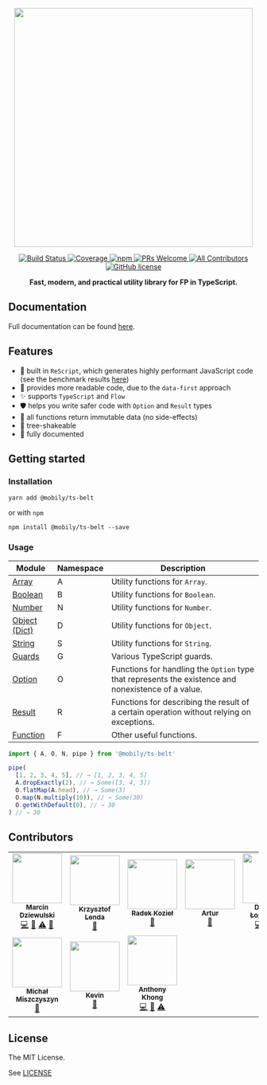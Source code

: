 <p align="center">
  <img src="https://raw.githubusercontent.com/mobily/ts-belt/master/assets/ts-belt-frame.png" width="480">
</p>

<p align="center">
  <a href="https://app.circleci.com/pipelines/github/mobily/ts-belt">
    <img src="https://img.shields.io/circleci/build/github/mobily/ts-belt.svg?style=flat-square&amp;logo=circleci" alt="Build Status">
  </a>
  <a href="https://coveralls.io/github/mobily/ts-belt?branch=master">
    <img src="https://img.shields.io/coveralls/github/mobily/ts-belt.svg?style=flat-square&amp;logo=coveralls" alt="Coverage">
  </a>
  <a href="https://www.npmjs.com/package/@mobily/ts-belt">
    <img src="https://img.shields.io/npm/v/@mobily/ts-belt.svg?style=flat-square&amp;logo=npm" alt="npm">
  </a>
  <a href="http://makeapullrequest.com">
    <img src="https://img.shields.io/badge/PRs-welcome-brightgreen.svg?style=flat-square" alt="PRs Welcome">
  </a>
  <a href="#contributors">
    <img src="https://img.shields.io/badge/all_contributors-9-orange.svg?style=flat-square" alt="All Contributors">
  </a>
  <a href="https://github.com/mobily/ts-belt/blob/master/LICENSE">
    <img src="https://img.shields.io/badge/license-MIT-blue.svg?style=flat-square" alt="GitHub license">
  </a>
</p>

<p align="center">
  <strong>Fast, modern, and practical utility library for FP in TypeScript.</strong>
</p>

## Documentation

Full documentation can be found [here](https://mobily.github.io/ts-belt/).

## Features

- 🚀 built in `ReScript`, which generates highly performant JavaScript code (see the benchmark results [here](https://mobily.github.io/ts-belt/benchmarks/introduction))
- 👀 provides more readable code, due to the `data-first` approach
- ✨ supports `TypeScript` and `Flow`
- 🛡 helps you write safer code with `Option` and `Result` types
- 🎯 all functions return immutable data (no side-effects)
- 🌲 tree-shakeable
- 📝 fully documented

## Getting started

### Installation

```shell
yarn add @mobily/ts-belt
```

or with `npm`

```shell
npm install @mobily/ts-belt --save
```

### Usage

| Module | Namespace | Description |
|--|-----------|--|
| [Array](https://mobily.github.io/ts-belt/api/array) | A | Utility functions for `Array`. |
| [Boolean](https://mobily.github.io/ts-belt/api/boolean) | B | Utility functions for `Boolean`. |
| [Number](https://mobily.github.io/ts-belt/api/number) | N | Utility functions for `Number`. |
| [Object (Dict)](https://mobily.github.io/ts-belt/api/object) | D | Utility functions for `Object`. |
| [String](https://mobily.github.io/ts-belt/api/string) | S | Utility functions for `String`. |
| [Guards](https://mobily.github.io/ts-belt/api/guards) | G | Various TypeScript guards. |
| [Option](https://mobily.github.io/ts-belt/api/option) | O | Functions for handling the `Option` type that represents the existence and nonexistence of a value. |
| [Result](https://mobily.github.io/ts-belt/api/result) | R | Functions for describing the result of a certain operation without relying on exceptions. |
| [Function](https://mobily.github.io/ts-belt/api/function) | F | Other useful functions. |

```typescript
import { A, O, N, pipe } from '@mobily/ts-belt'

pipe(
  [1, 2, 3, 4, 5], // → [1, 2, 3, 4, 5]
  A.dropExactly(2), // → Some([3, 4, 5])
  O.flatMap(A.head), // → Some(3)
  O.map(N.multiply(10)), // → Some(30)
  O.getWithDefault(0), // → 30
) // → 30
```


## Contributors

<!-- ALL-CONTRIBUTORS-LIST:START - Do not remove or modify this section -->
<!-- prettier-ignore-start -->
<!-- markdownlint-disable -->
<table>
  <tr>
    <td align="center"><a href="https://twitter.com/__marcin_"><img src="https://avatars1.githubusercontent.com/u/1467712?v=4?s=100" width="100px;" alt=""/><br /><sub><b>Marcin Dziewulski</b></sub></a><br /><a href="https://github.com/mobily/ts-belt/commits?author=mobily" title="Code">💻</a> <a href="https://github.com/mobily/ts-belt/commits?author=mobily" title="Documentation">📖</a> <a href="https://github.com/mobily/ts-belt/commits?author=mobily" title="Tests">⚠️</a> <a href="#design-mobily" title="Design">🎨</a></td>
    <td align="center"><a href="http://github.com/foull"><img src="https://avatars.githubusercontent.com/u/902819?v=4?s=100" width="100px;" alt=""/><br /><sub><b>Krzysztof Lenda</b></sub></a><br /><a href="https://github.com/mobily/ts-belt/commits?author=foull" title="Documentation">📖</a></td>
    <td align="center"><a href="https://github.com/panr"><img src="https://avatars.githubusercontent.com/u/1303365?v=4?s=100" width="100px;" alt=""/><br /><sub><b>Radek Kozieł</b></sub></a><br /><a href="https://github.com/mobily/ts-belt/commits?author=panr" title="Documentation">📖</a></td>
    <td align="center"><a href="https://github.com/Fortidude"><img src="https://avatars.githubusercontent.com/u/8781462?v=4?s=100" width="100px;" alt=""/><br /><sub><b>Artur</b></sub></a><br /><a href="https://github.com/mobily/ts-belt/commits?author=Fortidude" title="Documentation">📖</a></td>
    <td align="center"><a href="https://github.com/domeknn"><img src="https://avatars.githubusercontent.com/u/9402280?v=4?s=100" width="100px;" alt=""/><br /><sub><b>Dominik Łopaciński</b></sub></a><br /><a href="https://github.com/mobily/ts-belt/commits?author=domeknn" title="Code">💻</a> <a href="https://github.com/mobily/ts-belt/commits?author=domeknn" title="Documentation">📖</a> <a href="https://github.com/mobily/ts-belt/commits?author=domeknn" title="Tests">⚠️</a></td>
    <td align="center"><a href="https://github.com/Eghizio"><img src="https://avatars.githubusercontent.com/u/32049761?v=4?s=100" width="100px;" alt=""/><br /><sub><b>Jakub Wąsik</b></sub></a><br /><a href="https://github.com/mobily/ts-belt/commits?author=Eghizio" title="Documentation">📖</a></td>
    <td align="center"><a href="https://github.com/Dilven"><img src="https://avatars.githubusercontent.com/u/26671751?v=4?s=100" width="100px;" alt=""/><br /><sub><b>Krystian Mateusiak</b></sub></a><br /><a href="https://github.com/mobily/ts-belt/commits?author=Dilven" title="Code">💻</a> <a href="https://github.com/mobily/ts-belt/commits?author=Dilven" title="Documentation">📖</a> <a href="https://github.com/mobily/ts-belt/commits?author=Dilven" title="Tests">⚠️</a></td>
  </tr>
  <tr>
    <td align="center"><a href="https://typeofweb.com/"><img src="https://avatars.githubusercontent.com/u/1338731?v=4?s=100" width="100px;" alt=""/><br /><sub><b>Michał Miszczyszyn</b></sub></a><br /><a href="#ideas-mmiszy" title="Ideas, Planning, & Feedback">🤔</a></td>
    <td align="center"><a href="https://github.com/remnantkevin"><img src="https://avatars.githubusercontent.com/u/8270635?v=4?s=100" width="100px;" alt=""/><br /><sub><b>Kevin</b></sub></a><br /><a href="https://github.com/mobily/ts-belt/commits?author=remnantkevin" title="Documentation">📖</a></td>
    <td align="center"><a href="https://github.com/anthony-khong"><img src="https://avatars.githubusercontent.com/u/12151757?v=4?s=100" width="100px;" alt=""/><br /><sub><b>Anthony Khong</b></sub></a><br /><a href="https://github.com/mobily/ts-belt/commits?author=anthony-khong" title="Code">💻</a> <a href="https://github.com/mobily/ts-belt/commits?author=anthony-khong" title="Documentation">📖</a> <a href="https://github.com/mobily/ts-belt/commits?author=anthony-khong" title="Tests">⚠️</a></td>
  </tr>
</table>

<!-- markdownlint-restore -->
<!-- prettier-ignore-end -->

<!-- ALL-CONTRIBUTORS-LIST:END -->

## License

The MIT License.

See [LICENSE](LICENSE)

